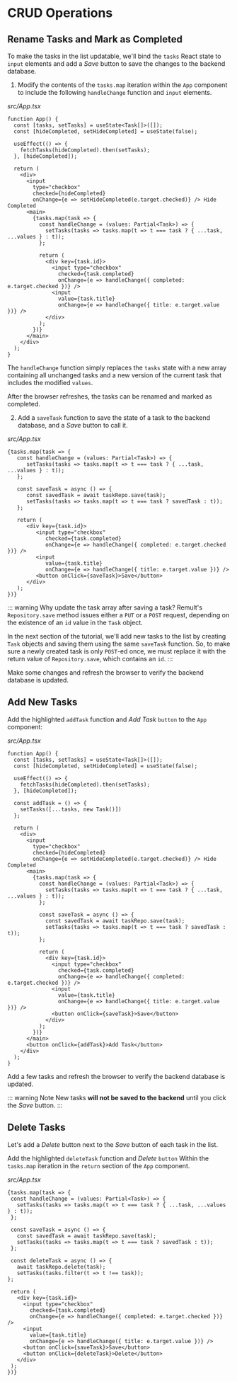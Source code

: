 # CRUD Operations

## Rename Tasks and Mark as Completed

To make the tasks in the list updatable, we'll bind the `tasks` React state to `input` elements and add a *Save* button to save the changes to the backend database.

1. Modify the contents of the `tasks.map` iteration within the `App` component to include the following `handleChange` function and `input` elements.

*src/App.tsx*
```tsx{16-31}
function App() {
  const [tasks, setTasks] = useState<Task[]>([]);
  const [hideCompleted, setHideCompleted] = useState(false);

  useEffect(() => {
    fetchTasks(hideCompleted).then(setTasks);
  }, [hideCompleted]);

  return (
    <div>
      <input
        type="checkbox"
        checked={hideCompleted}
        onChange={e => setHideCompleted(e.target.checked)} /> Hide Completed
      <main>
        {tasks.map(task => {
          const handleChange = (values: Partial<Task>) => {
            setTasks(tasks => tasks.map(t => t === task ? { ...task, ...values } : t));
          };

          return (
            <div key={task.id}>
              <input type="checkbox"
                checked={task.completed}
                onChange={e => handleChange({ completed: e.target.checked })} />
              <input
                value={task.title}
                onChange={e => handleChange({ title: e.target.value })} />
            </div>
          );
        })}
      </main>
    </div>
  );
}
```

   The `handleChange` function simply replaces the `tasks` state with a new array containing all unchanged tasks and a new version of the current task that includes the modified `values`.

   After the browser refreshes, the tasks can be renamed and marked as completed.

2. Add a `saveTask` function to save the state of a task to the backend database, and a *Save* button to call it.

*src/App.tsx*
```tsx{6-9,19}
{tasks.map(task => {
   const handleChange = (values: Partial<Task>) => {
      setTasks(tasks => tasks.map(t => t === task ? { ...task, ...values } : t));
   };

   const saveTask = async () => {
      const savedTask = await taskRepo.save(task);
      setTasks(tasks => tasks.map(t => t === task ? savedTask : t));
   };

   return (
      <div key={task.id}>
         <input type="checkbox"
            checked={task.completed}
            onChange={e => handleChange({ completed: e.target.checked })} />
         <input
            value={task.title}
            onChange={e => handleChange({ title: e.target.value })} />
         <button onClick={saveTask}>Save</button>
      </div>
   );
})}
```

::: warning Why update the task array after saving a task?
Remult's `Repository.save` method issues either a `PUT` or a `POST` request, depending on the existence of an `id` value in the `Task` object. 

In the next section of the tutorial, we'll add new tasks to the list by creating `Task` objects and saving them using the same `saveTask` function. So, to make sure a newly created task is only `POST`-ed once, we must replace it with the return value of `Repository.save`, which contains an `id`.
:::

Make some changes and refresh the browser to verify the backend database is updated.
## Add New Tasks

Add the highlighted `addTask` function and *Add Task* `button` to the `App` component:

*src/App.tsx*
```tsx{9-11,43}
function App() {
  const [tasks, setTasks] = useState<Task[]>([]);
  const [hideCompleted, setHideCompleted] = useState(false);

  useEffect(() => {
    fetchTasks(hideCompleted).then(setTasks);
  }, [hideCompleted]);

  const addTask = () => {
    setTasks([...tasks, new Task()])
  };

  return (
    <div>
      <input
        type="checkbox"
        checked={hideCompleted}
        onChange={e => setHideCompleted(e.target.checked)} /> Hide Completed
      <main>
        {tasks.map(task => {
          const handleChange = (values: Partial<Task>) => {
            setTasks(tasks => tasks.map(t => t === task ? { ...task, ...values } : t));
          };

          const saveTask = async () => {
            const savedTask = await taskRepo.save(task);
            setTasks(tasks => tasks.map(t => t === task ? savedTask : t));
          };

          return (
            <div key={task.id}>
              <input type="checkbox"
                checked={task.completed}
                onChange={e => handleChange({ completed: e.target.checked })} />
              <input
                value={task.title}
                onChange={e => handleChange({ title: e.target.value })} />
              <button onClick={saveTask}>Save</button>
            </div>
          );
        })}
      </main>
      <button onClick={addTask}>Add Task</button>
    </div>
  );
}
```

Add a few tasks and refresh the browser to verify the backend database is updated.

::: warning Note 
New tasks **will not be saved to the backend** until you click the *Save* button.
:::

## Delete Tasks

Let's add a *Delete* button next to the *Save* button of each task in the list.

Add the highlighted `deleteTask` function and *Delete* `button` Within the `tasks.map` iteration in the `return` section of the `App` component.

*src/App.tsx*
```tsx{11-14,25}
{tasks.map(task => {
 const handleChange = (values: Partial<Task>) => {
   setTasks(tasks => tasks.map(t => t === task ? { ...task, ...values } : t));
 };
 
 const saveTask = async () => {
   const savedTask = await taskRepo.save(task);
   setTasks(tasks => tasks.map(t => t === task ? savedTask : t));
 };
 
 const deleteTask = async () => {
   await taskRepo.delete(task);
   setTasks(tasks.filter(t => t !== task));
};

 return (
   <div key={task.id}>
     <input type="checkbox"
       checked={task.completed}
       onChange={e => handleChange({ completed: e.target.checked })} />
     <input
       value={task.title}
       onChange={e => handleChange({ title: e.target.value })} />
     <button onClick={saveTask}>Save</button>
     <button onClick={deleteTask}>Delete</button>
   </div>
 );
})}
```
